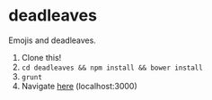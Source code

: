# deadleaves
Emojis and deadleaves.

1. Clone this!
2. ````cd deadleaves && npm install && bower install````
3. ````grunt````
4. Navigate [here](http://localhost:3000) (localhost:3000)

